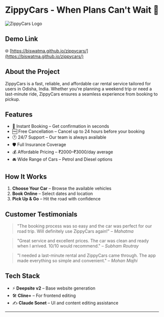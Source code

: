 # ZippyCars - When Plans Can't Wait 🚗

![ZippyCars Logo](https://i.ibb.co/bRKn8BDF/Chat-GPT-Image-Jun-22-2025-11-21-45-AM.png)

## Demo Link

🌐 [https://biswatma.github.io/zippycars/](https://biswatma.github.io/zippycars/)

## About the Project

ZippyCars is a fast, reliable, and affordable car rental service tailored for users in Odisha, India. Whether you're planning a weekend trip or need a last-minute ride, ZippyCars ensures a seamless experience from booking to pickup.

## Features

- 🌟 Instant Booking – Get confirmation in seconds
- 🆓 Free Cancellation – Cancel up to 24 hours before your booking
- 🕐 24/7 Support – Our team is always available
- 🛡️ Full Insurance Coverage
- 💰 Affordable Pricing – ₹2000–₹3000/day average
- 🚘 Wide Range of Cars – Petrol and Diesel options

## How It Works

1. **Choose Your Car** – Browse the available vehicles
2. **Book Online** – Select dates and location
3. **Pick Up & Go** – Hit the road with confidence

## Customer Testimonials

> "The booking process was so easy and the car was perfect for our road trip. Will definitely use ZippyCars again!" – *Mahatma*

> "Great service and excellent prices. The car was clean and ready when I arrived. 10/10 would recommend." – *Subham Routray*

> "I needed a last-minute rental and ZippyCars came through. The app made everything so simple and convenient." – *Mohan Majhi*

## Tech Stack

- ⚡ **Deepsite v2** – Base website generation
- 🛠️ **Cline+** – For frontend editing
- ✍️ **Claude Sonet** – UI and content editing assistance

---

